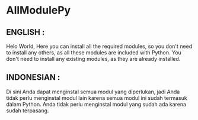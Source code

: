 # AllModulePy
## ENGLISH :
Helo World, Here you can install all the required modules, so you don't need to install any others, as all these modules are included with Python. You don't need to install any existing modules, as they are already installed.

## INDONESIAN : 
Di sini Anda dapat menginstal semua modul yang diperlukan, jadi Anda tidak perlu menginstal modul lain karena semua modul ini sudah termasuk dalam Python. Anda tidak perlu menginstal modul yang sudah ada karena sudah terpasang.


